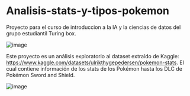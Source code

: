 # Analisis-stats-y-tipos-pokemon
Proyecto para el curso de introduccion a la IA y la ciencias de datos del grupo estudiantil Turing box.

![image](https://github.com/JeroHoyos/Analisis-stats-y-tipos-pokemon/assets/155777450/6ddd8d28-aab0-4347-8a57-0360601494ca)

Este proyecto es un análisis exploratorio al dataset extraído de Kaggle: https://www.kaggle.com/datasets/ulrikthygepedersen/pokemon-stats. El cual contiene información de los stats de los Pokémon hasta los DLC de Pokémon Sword and Shield.

![image](https://github.com/JeroHoyos/Analisis-stats-y-tipos-pokemon/assets/155777450/cd72bc61-aac7-42f8-b529-c6f4b52ea308)

